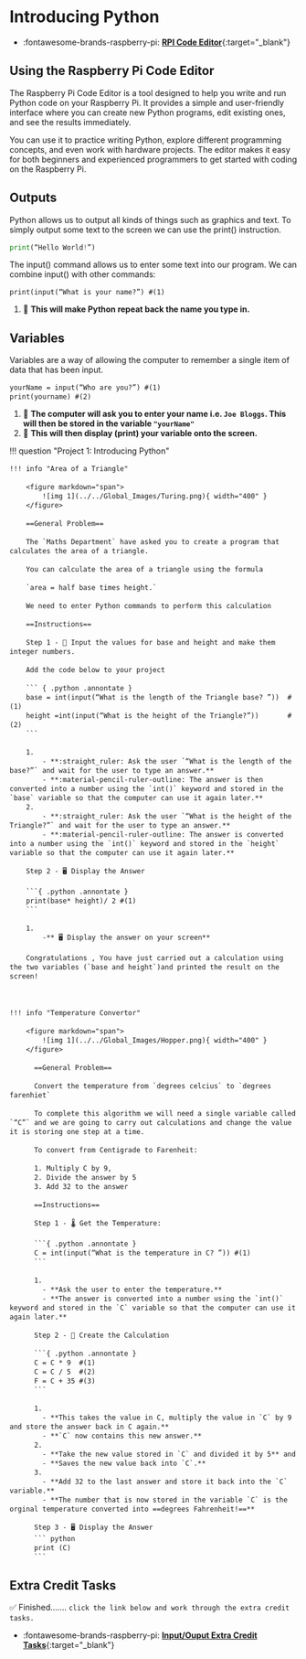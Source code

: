 # Introducing Python

<div class="grid cards" markdown>

- :fontawesome-brands-raspberry-pi: [__RPI Code Editor__](https://my.raspberrypi.org/student-login?loginChallenge=3ec3b691205040d696c6d96e8ca6379a"){:target="_blank"}

</div>

## Using the Raspberry Pi Code Editor

The Raspberry Pi Code Editor is a tool designed to help you write and run Python code on your Raspberry Pi. It provides a simple and user-friendly interface where you can create new Python programs, edit existing ones, and see the results immediately. 

You can use it to practice writing Python, explore different programming concepts, and even work with hardware projects. The editor makes it easy for both beginners and experienced programmers to get started with coding on the Raspberry Pi.

## Outputs

Python allows us to output all kinds of things such as graphics and text. To simply output some text to the screen we can use the print() instruction. 

``` python
print(“Hello World!”)
```

The input() command allows us to enter some text into our program. We can combine input() with other commands: 

``` { .python .annontate }
print(input(“What is your name?”) #(1)
```

1.  :book:
**This will make Python repeat back the name you type in.**

## Variables

Variables are a way of allowing the computer to remember a single item of data that has been input.

``` { .python .annontate }
yourName = input(“Who are you?”) #(1)
print(yourname) #(2)
```

1.  :book:
**The computer will ask you to enter your name i.e. `Joe Bloggs`. This will then be stored in the variable `"yourName"`**
2.  :book:
**This will then display (print) your variable onto the screen.**

!!! question "Project 1: Introducing Python"

    !!! info "Area of a Triangle"

        <figure markdown="span">
            ![img 1](../../Global_Images/Turing.png){ width="400" }
        </figure>
    
        ==General Problem==

        The `Maths Department` have asked you to create a program that calculates the area of a triangle.

        You can calculate the area of a triangle using the formula 
        
        `area = half base times height.`

        We need to enter Python commands to perform this calculation

        ==Instructions==

        Step 1 - 🔢 Input the values for base and height and make them integer numbers.

        Add the code below to your project

        ``` { .python .annontate }
        base = int(input(“What is the length of the Triangle base? ”))  #(1)
        height =int(input(“What is the height of the Triangle?”))       #(2)
        ```

        1.  
            - **:straight_ruler: Ask the user `“What is the length of the base?”` and wait for the user to type an answer.**
            - **:material-pencil-ruler-outline: The answer is then converted into a number using the `int()` keyword and stored in the `base` variable so that the computer can use it again later.**
        2.  
            - **:straight_ruler: Ask the user `“What is the height of the Triangle?”` and wait for the user to type an answer.**
            - **:material-pencil-ruler-outline: The answer is converted into a number using the `int()` keyword and stored in the `height` variable so that the computer can use it again later.**
        
        Step 2 - 🖥️ Display the Answer

        ```{ .python .annontate }
        print(base* height)/ 2 #(1)
        ```

        1.  
            -** 🖥️ Display the answer on your screen**

        Congratulations , You have just carried out a calculation using the two variables (`base and height`)and printed the result on the screen!



    !!! info "Temperature Convertor"

        <figure markdown="span">
            ![img 1](../../Global_Images/Hopper.png){ width="400" }
        </figure>

          ==General Problem==

          Convert the temperature from `degrees celcius` to `degrees farenhiet`

          To complete this algorithm we will need a single variable called `“C”` and we are going to carry out calculations and change the value it is storing one step at a time.

          To convert from Centigrade to Farenheit:

          1. Multiply C by 9,
          2. Divide the answer by 5
          3. Add 32 to the answer

          ==Instructions==

          Step 1 - 🌡️ Get the Temperature:

          ```{ .python .annontate }
          C = int(input(“What is the temperature in C? ”)) #(1)
          ```

          1.  
            - **Ask the user to enter the temperature.**
            - **The answer is converted into a number using the `int()` keyword and stored in the `C` variable so that the computer can use it again later.**

          Step 2 - 🧮 Create the Calculation

          ```{ .python .annontate }
          C = C * 9  #(1)
          C = C / 5  #(2)
          F = C + 35 #(3)
          ```

          1. 
            - **This takes the value in C, multiply the value in `C` by 9 and store the answer back in C again.**
            - **`C` now contains this new answer.**
          2. 
            - **Take the new value stored in `C` and divided it by 5** and 
            - **Saves the new value back into `C`.**
          3. 
            - **Add 32 to the last answer and store it back into the `C` variable.** 
            - **The number that is now stored in the variable `C` is the orginal temperature converted into ==degrees Fahrenheit!==**

          Step 3 - 🖥️ Display the Answer
          ``` python
          print (C)
          ```
    
## Extra Credit Tasks

✅ Finished....... `click the link below and work through the extra credit tasks.`

<div class="grid cards" markdown>

- :fontawesome-brands-raspberry-pi: [__Input/Ouput Extra Credit Tasks__](https://my.raspberrypi.org/student-login?loginChallenge=3ec3b691205040d696c6d96e8ca6379a"){:target="_blank"}

</div>
          


    







 
